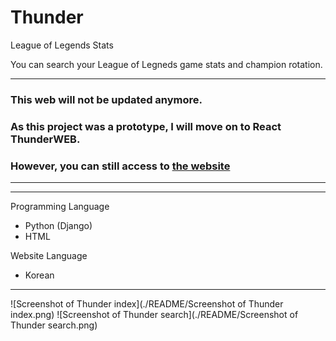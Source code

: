 # Thunder
League of Legends Stats 

You can search your League of Legneds game stats and champion rotation.

*** 
### This web will not be updated anymore.   
### As this project was a prototype, I will move on to React ThunderWEB.    
### However, you can still access to [the website](http://thunderweb.herokuapp.com, "thunder web")   
***

***
Programming Language   
- Python (Django)
- HTML

Website Language   
- Korean
***

![Screenshot of Thunder index](./README/Screenshot of Thunder index.png)
![Screenshot of Thunder search](./README/Screenshot of Thunder search.png)


